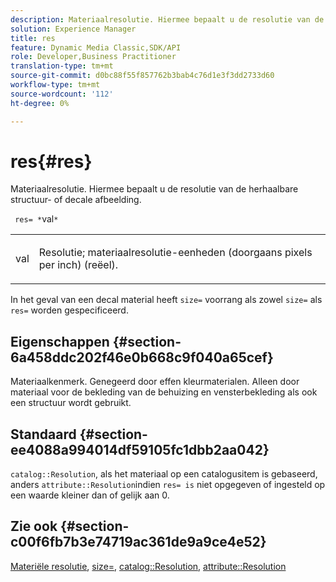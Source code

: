```yaml
---
description: Materiaalresolutie. Hiermee bepaalt u de resolutie van de herhaalbare structuur- of decale afbeelding.
solution: Experience Manager
title: res
feature: Dynamic Media Classic,SDK/API
role: Developer,Business Practitioner
translation-type: tm+mt
source-git-commit: d0bc88f55f857762b3bab4c76d1e3f3dd2733d60
workflow-type: tm+mt
source-wordcount: '112'
ht-degree: 0%

---
```



# res{#res}

Materiaalresolutie. Hiermee bepaalt u de resolutie van de herhaalbare structuur- of decale afbeelding.

` res= *`val`*`

<table id="simpletable_2004B804D46E43C090E59BBFF8144598"> 
 <tr class="strow"> 
  <td class="stentry"> <p> <span class="varname"> val  </span> </p> </td> 
  <td class="stentry"> <p>Resolutie; materiaalresolutie-eenheden (doorgaans pixels per inch) (reëel). </p> </td> 
 </tr> 
</table>

In het geval van een decal material heeft `size=` voorrang als zowel `size=` als `res=` worden gespecificeerd.

## Eigenschappen {#section-6a458ddc202f46e0b668c9f040a65cef}

Materiaalkenmerk. Genegeerd door effen kleurmaterialen. Alleen door materiaal voor de bekleding van de behuizing en vensterbekleding als ook een structuur wordt gebruikt.

## Standaard {#section-ee4088a994014df59105fc1dbb2aa042}

`catalog::Resolution`, als het materiaal op een catalogusitem is gebaseerd, anders  `attribute::Resolution`indien  `res= is` niet opgegeven of ingesteld op een waarde kleiner dan of gelijk aan 0.

## Zie ook {#section-c00f6fb7b3e74719ac361de9a9ce4e52}

[Materiële resolutie](../../../../../ir-api/http-protocol/image-rendering-api-ref/c-ir-http-protocol-ref/c-ir-http-protocol-syntax-and-features/c-ir-vignettes/c-ir-material-resolution.md#concept-f60103c64e324e2cae78bd76dfb4de8b),  [size=](../../../../../ir-api/http-protocol/image-rendering-api-ref/c-ir-http-protocol-ref/c-ir-http-protocol-command-reference/r-ir-http-size.md#reference-1220d6fbcde4479aba91de7adacdc988),  [catalog::Resolution](../../../../../ir-api/material-cat/image-rendering-api-ref/c-ir-material-catalog/c-ir-material-data-reference/r-ir-resolution-dataref.md#reference-6a2d64c2d72b438fade58a3391569da7),  [attribute::Resolution](../../../../../ir-api/material-cat/image-rendering-api-ref/c-ir-material-catalog/c-ir-attributes-reference/r-ir-resolution.md#reference-09fe14e6bfbf4db6b7f4369fffecc806)
